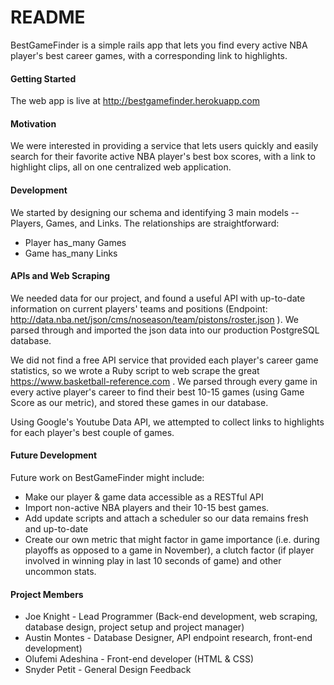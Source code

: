 # README

BestGameFinder is a simple rails app that lets you find every active NBA player's best career games, with a corresponding link to highlights.
#### Getting Started
The web app is live at http://bestgamefinder.herokuapp.com

#### Motivation

We were interested in providing a service that lets users quickly and easily search for their favorite active NBA player's best box scores, with a link to highlight clips, all on one centralized web application.

#### Development

We started by designing our schema and identifying 3 main models -- Players, Games, and Links. The relationships are straightforward:
- Player has_many Games
- Game has_many Links
#### APIs and Web Scraping
We needed data for our project, and found a useful API with up-to-date information on current players' teams and positions (Endpoint:  http://data.nba.net/json/cms/noseason/team/pistons/roster.json ). We parsed through and imported the json data into our production PostgreSQL database.

We did not find a free API service that provided each player's career game statistics, so we wrote a Ruby script to web scrape the great https://www.basketball-reference.com . We parsed through every game in every active player's career to find their best 10-15 games (using Game Score as our metric), and stored these games in our database.

Using Google's Youtube Data API, we attempted to collect links to highlights for each player's best couple of games.

#### Future Development

Future work on BestGameFinder might include:

- Make our player & game data accessible as a RESTful API
- Import non-active NBA players and their 10-15 best games.
- Add update scripts and attach a scheduler so our data remains fresh and up-to-date
- Create our own metric that might factor in game importance (i.e. during playoffs as opposed to a game in November), a clutch factor (if player involved in winning play in last 10 seconds of game) and other uncommon stats.

#### Project Members

- Joe Knight - Lead Programmer (Back-end development, web scraping, database design, project setup and project manager)
- Austin Montes - Database Designer, API endpoint research, front-end development)
- Olufemi Adeshina - Front-end developer (HTML & CSS)
- Snyder Petit - General Design Feedback